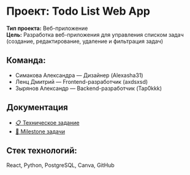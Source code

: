 # Проект: Todo List Web App

**Тип проекта:** Веб-приложение  
**Цель:** Разработка веб-приложения для управления списком задач (создание, редактирование, удаление и фильтрация задач)

## Команда:
- Симакова Александра — Дизайнер (Alexasha31)
- Ленц Дмитрий — Frontend-разработчик (axdsxsd)
- Зырянов Александр — Backend-разработчик (Tap0kkk)

## Документация

- [📋 Техническое задание](./Техническое%20задание.md)
- [🚀 Milestone задачи](./Milestone.md)

## Стек технологий:
React, Python, PostgreSQL, Canva, GitHub
